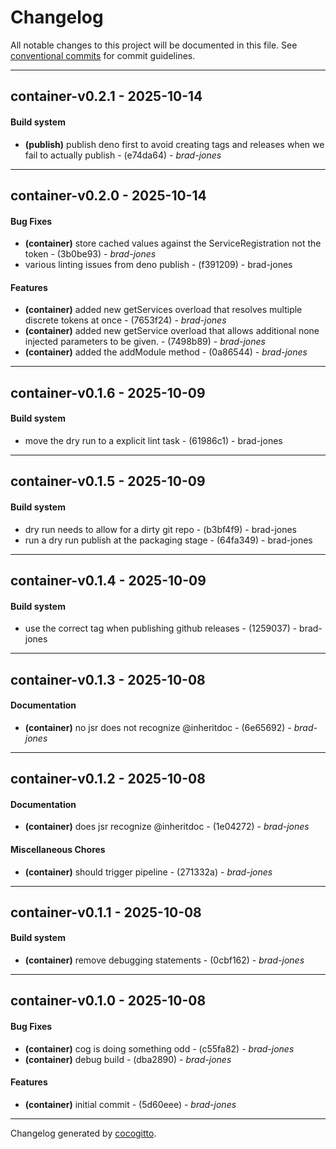 # Changelog
All notable changes to this project will be documented in this file. See [conventional commits](https://www.conventionalcommits.org/) for commit guidelines.

- - -
## container-v0.2.1 - 2025-10-14
#### Build system
- **(publish)** publish deno first to avoid creating tags and releases when we fail to actually publish - (e74da64) - *brad-jones*

- - -

## container-v0.2.0 - 2025-10-14
#### Bug Fixes
- **(container)** store cached values against the ServiceRegistration not the token - (3b0be93) - *brad-jones*
- various linting issues from deno publish - (f391209) - brad-jones
#### Features
- **(container)** added new getServices overload that resolves multiple discrete tokens at once - (7653f24) - *brad-jones*
- **(container)** added new getService overload that allows additional none injected parameters to be given. - (7498b89) - *brad-jones*
- **(container)** added the addModule method - (0a86544) - *brad-jones*

- - -

## container-v0.1.6 - 2025-10-09
#### Build system
- move the dry run to a explicit lint task - (61986c1) - brad-jones

- - -

## container-v0.1.5 - 2025-10-09
#### Build system
- dry run needs to allow for a dirty git repo - (b3bf4f9) - brad-jones
- run a dry run publish at the packaging stage - (64fa349) - brad-jones

- - -

## container-v0.1.4 - 2025-10-09
#### Build system
- use the correct tag when publishing github releases - (1259037) - brad-jones

- - -

## container-v0.1.3 - 2025-10-08
#### Documentation
- **(container)** no jsr does not recognize @inheritdoc - (6e65692) - *brad-jones*

- - -

## container-v0.1.2 - 2025-10-08
#### Documentation
- **(container)** does jsr recognize @inheritdoc - (1e04272) - *brad-jones*
#### Miscellaneous Chores
- **(container)** should trigger pipeline - (271332a) - *brad-jones*

- - -

## container-v0.1.1 - 2025-10-08
#### Build system
- **(container)** remove debugging statements - (0cbf162) - *brad-jones*

- - -

## container-v0.1.0 - 2025-10-08
#### Bug Fixes
- **(container)** cog is doing something odd - (c55fa82) - *brad-jones*
- **(container)** debug build - (dba2890) - *brad-jones*
#### Features
- **(container)** initial commit - (5d60eee) - *brad-jones*

- - -

Changelog generated by [cocogitto](https://github.com/cocogitto/cocogitto).